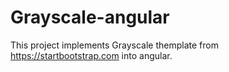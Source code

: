 # Grayscale-angular
This project implements Grayscale themplate from https://startbootstrap.com into angular.
